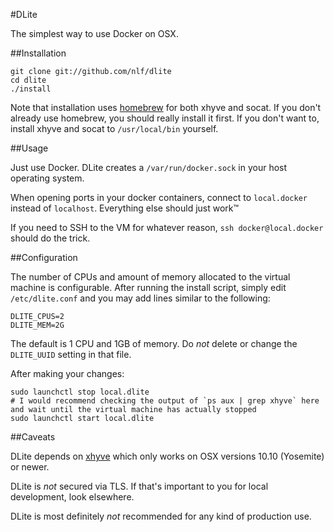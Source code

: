 #DLite

The simplest way to use Docker on OSX.

##Installation

```
git clone git://github.com/nlf/dlite
cd dlite
./install
```

Note that installation uses [homebrew](http://brew.sh) for both xhyve and socat. If you don't already use homebrew, you should really install it first. If you don't want to, install xhyve and socat to `/usr/local/bin` yourself.

##Usage

Just use Docker. DLite creates a `/var/run/docker.sock` in your host operating system.

When opening ports in your docker containers, connect to `local.docker` instead of `localhost`. Everything else should just work™

If you need to SSH to the VM for whatever reason, `ssh docker@local.docker` should do the trick.

##Configuration

The number of CPUs and amount of memory allocated to the virtual machine is configurable. After running the install script, simply edit `/etc/dlite.conf` and you may add lines similar to the following:

```
DLITE_CPUS=2
DLITE_MEM=2G
```

The default is 1 CPU and 1GB of memory. Do *not* delete or change the `DLITE_UUID` setting in that file.

After making your changes:

```
sudo launchctl stop local.dlite
# I would recommend checking the output of `ps aux | grep xhyve` here and wait until the virtual machine has actually stopped
sudo launchctl start local.dlite
```

##Caveats

DLite depends on [xhyve](https://github.com/mist64/xhyve) which only works on OSX versions 10.10 (Yosemite) or newer.

DLite is *not* secured via TLS. If that's important to you for local development, look elsewhere.

DLite is most definitely *not* recommended for any kind of production use.
